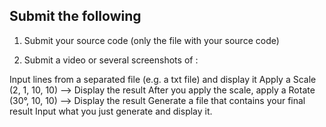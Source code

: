 ## Submit the following 

1) Submit your source code (only the file with your source code)

2) Submit a video or several screenshots of :

Input lines from a separated file (e.g. a txt file) and display it
Apply a Scale (2, 1, 10, 10) --> Display the result
After you apply the scale, apply a Rotate (30°, 10, 10) --> Display the result
Generate a file that contains your final result
Input what you just generate and display it.